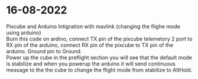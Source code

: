 # 16-08-2022
Pixcube and Arduino Intigration with mavlink (changing the flighe mode using arduino)                                                                                     
Burn this code on ardino, connect TX pin of the pixcube telemetory 2 port to RX pin of the arduino, connect RX pin of the pixcube to TX pin of the arduino. Ground pin to 
Ground.                                                                      
Power up the cube in the preflight section you will see that the default mode is stabilize and when you powerup the arduino it will send continuous message to the the cube to change the flight mode from stabilize to AltHold. 
